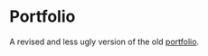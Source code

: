 # Portfolio

A revised and less ugly version of the old [portfolio](https://github.com/SotiTheKing/Portfolio).
